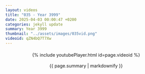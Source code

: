 ```yaml
---
layout: videos
title: "035 - Year 3999"
date: 2025-04-03 00:00:47 +0200
categories: jekyll update
summary: Year 3999
thumbnail: "../assets/images/035vid.png"
videoid: qZN4bQ7T7Xw
---
```


<div style="text-align: center; margin-top: 20px;">
  {% include youtubePlayer.html id=page.videoid %}
  <p style="margin-top: 15px; font-size: 1.2em; color: #333;">
    <p>{{ page.summary | markdownify }}</p>
  </p>
</div>
